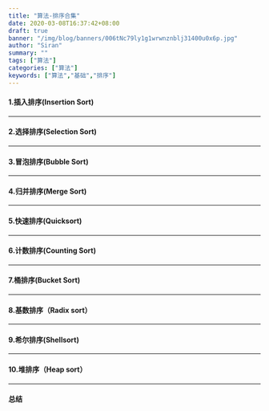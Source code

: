 ```yaml
---
title: "算法-排序合集"
date: 2020-03-08T16:37:42+08:00
draft: true
banner: "/img/blog/banners/006tNc79ly1g1wrwnznblj31400u0x6p.jpg"
author: "Siran"
summary: ""
tags: ["算法"]
categories: ["算法"]
keywords: ["算法","基础","排序"]
---
```


#### 1.插入排序(Insertion Sort)
****
#### 2.选择排序(Selection Sort)
****
#### 3.冒泡排序(Bubble Sort)
****
#### 4.归并排序(Merge Sort)
****
#### 5.快速排序(Quicksort)
****
#### 6.计数排序(Counting Sort)
****
#### 7.桶排序(Bucket Sort)
****
#### 8.基数排序（Radix sort）
****
#### 9.希尔排序(Shellsort)
****
#### 10.堆排序（Heap sort）
****
#### 总结